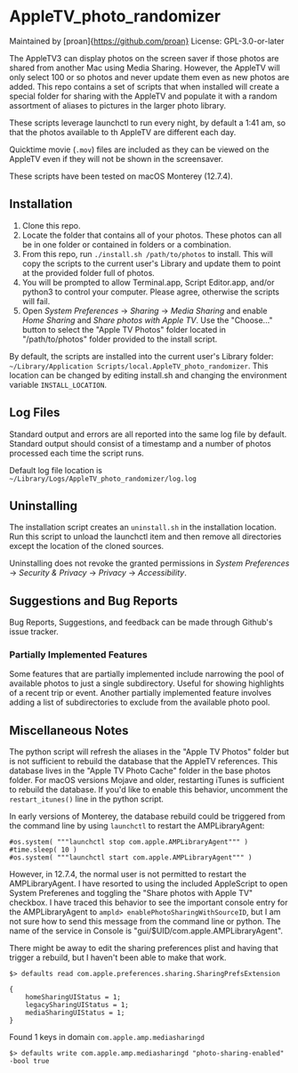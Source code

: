 # AppleTV_photo_randomizer

Maintained by [proan]{https://github.com/proan}
License: GPL-3.0-or-later

The AppleTV3 can display photos on the screen saver if those photos are shared
from another Mac using Media Sharing. However, the AppleTV will only select 100
or so photos and never update them even as new photos are added. This repo
contains a set of scripts that when installed will create a special folder for
sharing with the AppleTV and populate it with a random assortment of aliases
to pictures in the larger photo library.

These scripts leverage launchctl to run every night, by default a 1:41 am, so
that the photos available to th AppleTV are different each day.

Quicktime movie (`.mov`) files are included as they can be viewed on the AppleTV
even if they will not be shown in the screensaver.

These scripts have been tested on macOS Monterey (12.7.4).

## Installation

1. Clone this repo.
2. Locate the folder that contains all of your photos. These photos can all be
   in one folder or contained in folders or a combination.
3. From this repo, run `./install.sh /path/to/photos` to install. This will copy
   the scripts to the current user's Library and update them to point at the
   provided folder full of photos.
4. You will be prompted to allow Terminal.app, Script Editor.app, and/or python3
   to control your computer. Please agree, otherwise the scripts will fail.
5. Open _System Preferences_ -> _Sharing_ -> _Media Sharing_ and enable
   _Home Sharing_ and _Share photos with Apple TV_. Use the "Choose..." button
   to select the "Apple TV Photos" folder located in "/path/to/photos" folder
   provided to the install script.

By default, the scripts are installed into the current user's Library folder:
`~/Library/Application Scripts/local.AppleTV_photo_randomizer`. This location
can be changed by editing install.sh and changing the environment variable
`INSTALL_LOCATION`.

## Log Files

Standard output and errors are all reported into the same log file by default.
Standard output should consist of a timestamp and a number of photos processed
each time the script runs.

Default log file location is `~/Library/Logs/AppleTV_photo_randomizer/log.log`

## Uninstalling

The installation script creates an `uninstall.sh` in the installation location.
Run this script to unload the launchctl item and then remove all directories
except the location of the cloned sources.

Uninstalling does not revoke the granted permissions in _System Preferences_ ->
_Security & Privacy_ -> _Privacy_ -> _Accessibility_.

## Suggestions and Bug Reports

Bug Reports, Suggestions, and feedback can be made through Github's issue tracker.

### Partially Implemented Features

Some features that are partially implemented include narrowing the pool of
available photos to just a single subdirectory. Useful for showing highlights
of a recent trip or event. Another partially implemented feature involves
adding a list of subdirectories to exclude from the available photo pool.

## Miscellaneous Notes

The python script will refresh the aliases in the "Apple TV Photos" folder but
is not sufficient to rebuild the database that the AppleTV references. This
database lives in the "Apple TV Photo Cache" folder in the base photos folder.
For macOS versions Mojave and older, restarting iTunes is sufficient to rebuild
the database. If you'd like to enable this behavior, uncomment the
`restart_itunes()` line in the python script.

In early versions of Monterey, the database rebuild could be triggered from the
command line by using `launchctl` to restart the AMPLibraryAgent:
```
#os.system( """launchctl stop com.apple.AMPLibraryAgent""" )
#time.sleep( 10 )
#os.system( """launchctl start com.apple.AMPLibraryAgent""" )
```
However, in 12.7.4, the normal user is not permitted to restart the
AMPLibraryAgent. I have resorted to using the included AppleScript to open
System Preferenes and toggling the "Share photos with Apple TV" checkbox. I
have traced this behavior to see the important console entry for the
AMPLibraryAgent to `ampld> enablePhotoSharingWithSourceID`, but I am not sure
how to send this message from the command line or python. The name of the
service in Console is "gui/$UID/com.apple.AMPLibraryAgent".

There might be away to edit the sharing preferences plist and having that
trigger a rebuild, but I haven't been able to make that work.
```    
$> defaults read com.apple.preferences.sharing.SharingPrefsExtension

{
    homeSharingUIStatus = 1;
    legacySharingUIStatus = 1;
    mediaSharingUIStatus = 1;
}
```
Found 1 keys in domain `com.apple.amp.mediasharingd`
```
$> defaults write com.apple.amp.mediasharingd "photo-sharing-enabled" -bool true
```
